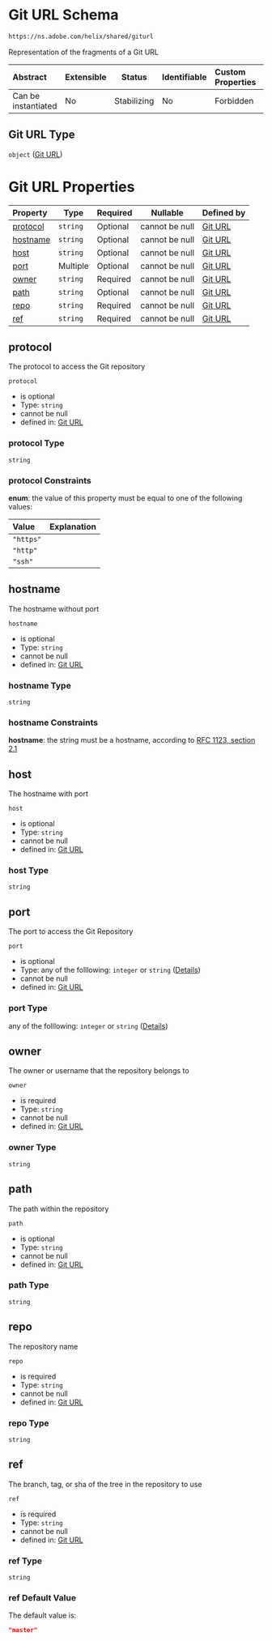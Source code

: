 # Git URL Schema

```txt
https://ns.adobe.com/helix/shared/giturl
```

Representation of the fragments of a Git URL


| Abstract            | Extensible | Status      | Identifiable | Custom Properties | Additional Properties | Access Restrictions | Defined In                                                      |
| :------------------ | ---------- | ----------- | ------------ | :---------------- | --------------------- | ------------------- | --------------------------------------------------------------- |
| Can be instantiated | No         | Stabilizing | No           | Forbidden         | Forbidden             | none                | [giturl.schema.json](giturl.schema.json "open original schema") |

## Git URL Type

`object` ([Git URL](giturl.md))

# Git URL Properties

| Property              | Type     | Required | Nullable       | Defined by                                                                                                    |
| :-------------------- | -------- | -------- | -------------- | :------------------------------------------------------------------------------------------------------------ |
| [protocol](#protocol) | `string` | Optional | cannot be null | [Git URL](giturl-properties-protocol.md "https&#x3A;//ns.adobe.com/helix/shared/giturl#/properties/protocol") |
| [hostname](#hostname) | `string` | Optional | cannot be null | [Git URL](giturl-properties-hostname.md "https&#x3A;//ns.adobe.com/helix/shared/giturl#/properties/hostname") |
| [host](#host)         | `string` | Optional | cannot be null | [Git URL](giturl-properties-host.md "https&#x3A;//ns.adobe.com/helix/shared/giturl#/properties/host")         |
| [port](#port)         | Multiple | Optional | cannot be null | [Git URL](giturl-properties-port.md "https&#x3A;//ns.adobe.com/helix/shared/giturl#/properties/port")         |
| [owner](#owner)       | `string` | Required | cannot be null | [Git URL](giturl-properties-owner.md "https&#x3A;//ns.adobe.com/helix/shared/giturl#/properties/owner")       |
| [path](#path)         | `string` | Optional | cannot be null | [Git URL](giturl-properties-path.md "https&#x3A;//ns.adobe.com/helix/shared/giturl#/properties/path")         |
| [repo](#repo)         | `string` | Required | cannot be null | [Git URL](giturl-properties-repo.md "https&#x3A;//ns.adobe.com/helix/shared/giturl#/properties/repo")         |
| [ref](#ref)           | `string` | Required | cannot be null | [Git URL](giturl-properties-ref.md "https&#x3A;//ns.adobe.com/helix/shared/giturl#/properties/ref")           |

## protocol

The protocol to access the Git repository


`protocol`

-   is optional
-   Type: `string`
-   cannot be null
-   defined in: [Git URL](giturl-properties-protocol.md "https&#x3A;//ns.adobe.com/helix/shared/giturl#/properties/protocol")

### protocol Type

`string`

### protocol Constraints

**enum**: the value of this property must be equal to one of the following values:

| Value     | Explanation |
| :-------- | ----------- |
| `"https"` |             |
| `"http"`  |             |
| `"ssh"`   |             |

## hostname

The hostname without port


`hostname`

-   is optional
-   Type: `string`
-   cannot be null
-   defined in: [Git URL](giturl-properties-hostname.md "https&#x3A;//ns.adobe.com/helix/shared/giturl#/properties/hostname")

### hostname Type

`string`

### hostname Constraints

**hostname**: the string must be a hostname, according to [RFC 1123, section 2.1](https://tools.ietf.org/html/rfc1123 "check the specification")

## host

The hostname with port


`host`

-   is optional
-   Type: `string`
-   cannot be null
-   defined in: [Git URL](giturl-properties-host.md "https&#x3A;//ns.adobe.com/helix/shared/giturl#/properties/host")

### host Type

`string`

## port

The port to access the Git Repository


`port`

-   is optional
-   Type: any of the folllowing: `integer` or `string` ([Details](giturl-properties-port.md))
-   cannot be null
-   defined in: [Git URL](giturl-properties-port.md "https&#x3A;//ns.adobe.com/helix/shared/giturl#/properties/port")

### port Type

any of the folllowing: `integer` or `string` ([Details](giturl-properties-port.md))

## owner

The owner or username that the repository belongs to


`owner`

-   is required
-   Type: `string`
-   cannot be null
-   defined in: [Git URL](giturl-properties-owner.md "https&#x3A;//ns.adobe.com/helix/shared/giturl#/properties/owner")

### owner Type

`string`

## path

The path within the repository


`path`

-   is optional
-   Type: `string`
-   cannot be null
-   defined in: [Git URL](giturl-properties-path.md "https&#x3A;//ns.adobe.com/helix/shared/giturl#/properties/path")

### path Type

`string`

## repo

The repository name


`repo`

-   is required
-   Type: `string`
-   cannot be null
-   defined in: [Git URL](giturl-properties-repo.md "https&#x3A;//ns.adobe.com/helix/shared/giturl#/properties/repo")

### repo Type

`string`

## ref

The branch, tag, or sha of the tree in the repository to use


`ref`

-   is required
-   Type: `string`
-   cannot be null
-   defined in: [Git URL](giturl-properties-ref.md "https&#x3A;//ns.adobe.com/helix/shared/giturl#/properties/ref")

### ref Type

`string`

### ref Default Value

The default value is:

```json
"master"
```
